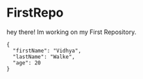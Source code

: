# FirstRepo
hey there! Im working on my First Repository.
```
{
  "firstName": "Vidhya",
  "lastName": "Walke",
  "age": 20
}
```
